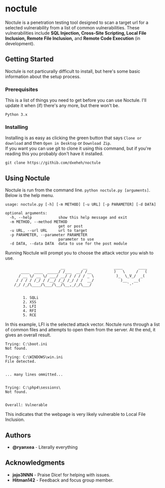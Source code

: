 # noctule
Noctule is a penetration testing tool designed to scan a target url for a selected vulnerability from a list of common vulnerabilities. These vulnerabilities include **SQL Injection, Cross-Site Scripting, Local File Inclusion, Remote File Inclusion,** and **Remote Code Execution** (in development).
## Getting Started
Noctule is not particurally difficult to install, but here's some basic information about the setup process.
### Prerequisites
This is a list of things you need to get before you can use Noctule. I'll update it when (if) there's any more, but there won't be.
```
Python 3.x
```
### Installing
Installing is as easy as clicking the green button that says `Clone or download` and then `Open in Desktop` or `Download Zip`.  
If you want you can use git to clone it using this command, but if you're reading this you probably don't have it installed.
```
git clone https://githib.com/dxeheh/noctule
```
## Using Noctule
Noctule is run from the command line. `python noctule.py [arguments]`.  
Below is the help menu.  
```
usage: noctule.py [-h] [-m METHOD] [-u URL] [-p PARAMETER] [-d DATA]

optional arguments:
  -h, --help            show this help message and exit
  -m METHOD, --method METHOD
                        get or post
  -u URL, --url URL     url to target
  -p PARAMETER, --parameter PARAMETER
                        parameter to use
  -d DATA, --data DATA  data to use for the post module
  ```
Running Noctule will prompt you to choose the attack vector you wish to use.
```
                         __        __            ____       ____
       ____  ____  _____/ /___  __/ /__          )   \     /   (
      / __ \/ __ \/ ___/ __/ / / / / _ \          )_  \_V_/  _(
     / / / / /_/ / /__/ /_/ /_/ / /  __/            )__   __(
    /_/ /_/\____/\___/\__/\__,_/_/\___/                `-'


        1. SQLi
        2. XSS
        3. LFI
        4. RFI
        5. RCE
```
In this example, LFI is the selected attack vector. Noctule runs through a list of common files and attempts to open them from the server. At the end, it gives an overall result.
```
Trying: C:\boot.ini
Not found.

Trying: C:\WINDOWS\win.ini
File detected.


... many lines ommitted...


Trying: C:\php4\sessions\
Not found.


Overall: Vulnerable
```
This indicates that the webpage is very likely vulnerable to Local File Inclusion.
## Authors
* **@ryanxea** - Literally everything
## Acknowledgments
* **jojo3NNN** - Praise Dice! for helping with issues.
* **Hitman142** - Feedback and focus group member.
